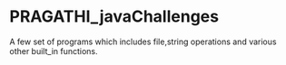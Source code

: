 # PRAGATHI_javaChallenges
A few set of programs which includes file,string operations and various other built_in functions.
